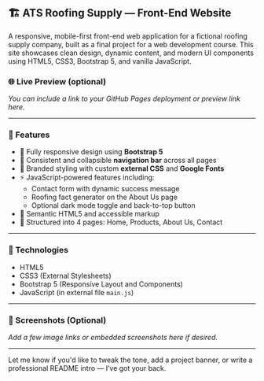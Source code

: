 

## 🏗️ ATS Roofing Supply — Front-End Website

A responsive, mobile-first front-end web application for a fictional roofing supply company, built as a final project for a web development course. This site showcases clean design, dynamic content, and modern UI components using HTML5, CSS3, Bootstrap 5, and vanilla JavaScript.

### 🌐 Live Preview (optional)
_You can include a link to your GitHub Pages deployment or preview link here._

---

### 🚀 Features

- 📱 Fully responsive design using **Bootstrap 5**
- 🧭 Consistent and collapsible **navigation bar** across all pages
- 🎨 Branded styling with custom **external CSS** and **Google Fonts**
- ⚡ JavaScript-powered features including:
  - Contact form with dynamic success message
  - Roofing fact generator on the About Us page
  - Optional dark mode toggle and back-to-top button
- 🧩 Semantic HTML5 and accessible markup
- 📂 Structured into 4 pages: Home, Products, About Us, Contact

---

### 📁 Technologies

- HTML5
- CSS3 (External Stylesheets)
- Bootstrap 5 (Responsive Layout and Components)
- JavaScript (in external file `main.js`)

---

### 📸 Screenshots (Optional)
_Add a few image links or embedded screenshots here if desired._

---

Let me know if you'd like to tweak the tone, add a project banner, or write a professional README intro — I’ve got your back.
